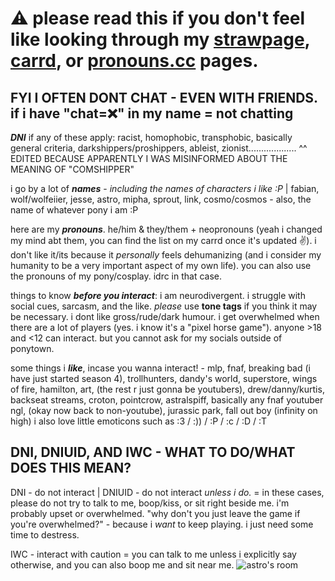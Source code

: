 # ⚠️ please read this if you don't feel like looking through my [strawpage](https://interestarchivedotcom.straw.page), [carrd](https://interestarchive.carrd.co), or [pronouns.cc](https://pronouns.cc/@wolfeier) pages.
## FYI I OFTEN DONT CHAT - **EVEN WITH FRIENDS**. if i have "chat=❌" in my name = not chatting
**_DNI_** if any of these apply: racist, homophobic, transphobic, basically general criteria, darkshippers/proshippers, ableist, zionist...................
          ^^ EDITED BECAUSE APPARENTLY I WAS MISINFORMED ABOUT THE MEANING OF "COMSHIPPER"

i go by a lot of ***names*** - *including the names of characters i like :P* | fabian, wolf/wolfeiier, jesse, astro, mipha, sprout, link, cosmo/cosmos - also, the name of whatever pony i am :P

here are my ***pronouns***. he/him & they/them + neopronouns (yeah i changed my mind abt them, you can find the list on my carrd once it's updated ✌️). i don't like it/its because it *personally* feels dehumanizing (and i consider my humanity to be a very important aspect of my own life). you can also use the pronouns of my pony/cosplay. idrc in that case.

things to know ***before you interact***: i am neurodivergent. i struggle with social cues, sarcasm, and the like. _please_ use **tone tags** if you think it may be necessary. i dont like gross/rude/dark humour. i get overwhelmed when there are a lot of players (yes. i know it's a "pixel horse game"). anyone >18 and <12 can interact. but you cannot ask for my socials outside of ponytown.

some things i **_like_**, incase you wanna interact! - mlp, fnaf, breaking bad (i have just started season 4), trollhunters, dandy's world, superstore, wings of fire, hamilton, art, (the rest r just gonna be youtubers), drew/danny/kurtis, backseat streams, croton, pointcrow, astralspiff, basically any fnaf youtuber ngl, (okay now back to non-youtube), jurassic park, fall out boy (infinity on high)
i also love little emoticons such as :3 / :)) / :P / :c / :D / :T

## DNI, DNIUID, AND IWC - WHAT TO DO/WHAT DOES THIS MEAN?
DNI - do not interact | DNIUID - do not interact _unless i do._ = in these cases, please do not try to talk to me, boop/kiss, or sit right beside me. i'm probably upset or overwhelmed. "why don't you just leave the game if you're overwhelmed?" - because i _want_ to keep playing. i just need some time to destress.

IWC - interact with caution = you can talk to me unless i explicitly say otherwise, and you can also boop me and sit near me.
![astro's room](https://github.com/user-attachments/assets/ccad545e-9b2b-4539-86fd-3ab1253cb4b6)


